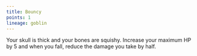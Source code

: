 ```yaml
---
title: Bouncy
points: 1
lineage: goblin
---
```

Your skull is thick and your bones are squishy. Increase your maximum HP by 5 and when you fall, reduce the damage you take by half.
